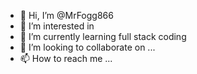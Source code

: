 - 👋 Hi, I’m @MrFogg866
- 👀 I’m interested in 
- 🌱 I’m currently learning full stack coding
- 💞️ I’m looking to collaborate on ...
- 📫 How to reach me ...

<!---
MrFogg866/MrFogg866 is a ✨ special ✨ repository because its `README.md` (this file) appears on your GitHub profile.
You can click the Preview link to take a look at your changes.
--->
